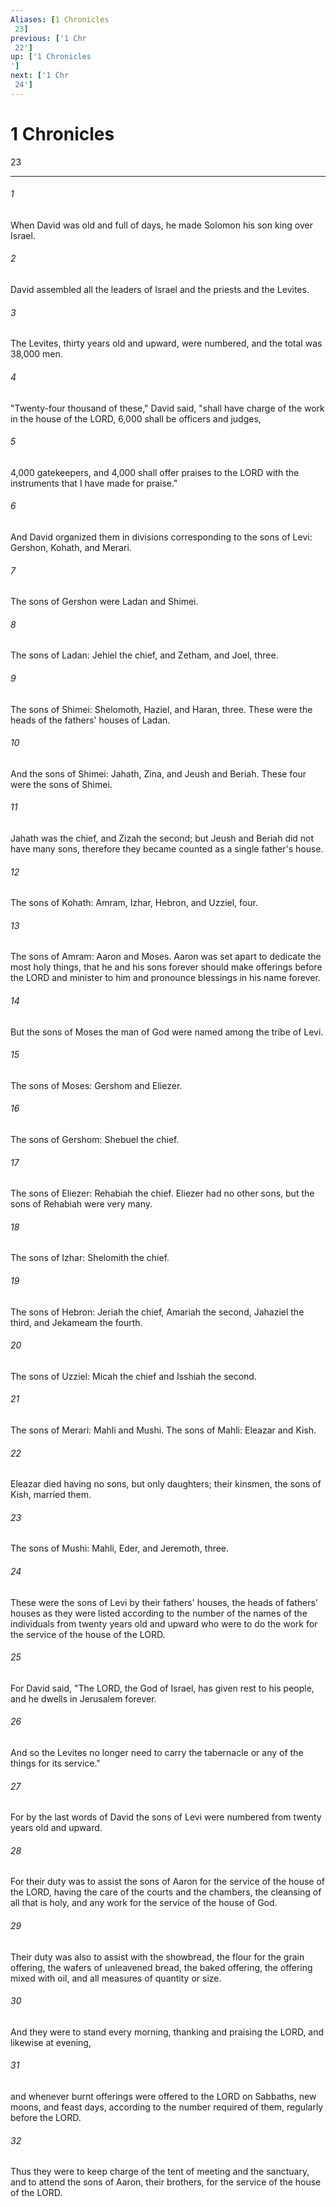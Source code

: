 ```yaml
---
Aliases: [1 Chronicles 23]
previous: ['1 Chr 22']
up: ['1 Chronicles']
next: ['1 Chr 24']
---
```

# 1 Chronicles 23

***
 

###### 1 
When David was old and full of days, he made Solomon his son king over Israel.  

###### 2 
David assembled all the leaders of Israel and the priests and the Levites.  

###### 3 
The Levites, thirty years old and upward, were numbered, and the total was 38,000 men.  

###### 4 
"Twenty-four thousand of these," David said, "shall have charge of the work in the house of the LORD, 6,000 shall be officers and judges,  

###### 5 
4,000 gatekeepers, and 4,000 shall offer praises to the LORD with the instruments that I have made for praise."  

###### 6 
And David organized them in divisions corresponding to the sons of Levi: Gershon, Kohath, and Merari.  

###### 7 
The sons of Gershon were Ladan and Shimei.  

###### 8 
The sons of Ladan: Jehiel the chief, and Zetham, and Joel, three.  

###### 9 
The sons of Shimei: Shelomoth, Haziel, and Haran, three. These were the heads of the fathers' houses of Ladan.  

###### 10 
And the sons of Shimei: Jahath, Zina, and Jeush and Beriah. These four were the sons of Shimei.  

###### 11 
Jahath was the chief, and Zizah the second; but Jeush and Beriah did not have many sons, therefore they became counted as a single father's house.  

###### 12 
The sons of Kohath: Amram, Izhar, Hebron, and Uzziel, four.  

###### 13 
The sons of Amram: Aaron and Moses. Aaron was set apart to dedicate the most holy things, that he and his sons forever should make offerings before the LORD and minister to him and pronounce blessings in his name forever.  

###### 14 
But the sons of Moses the man of God were named among the tribe of Levi.  

###### 15 
The sons of Moses: Gershom and Eliezer.  

###### 16 
The sons of Gershom: Shebuel the chief.  

###### 17 
The sons of Eliezer: Rehabiah the chief. Eliezer had no other sons, but the sons of Rehabiah were very many.  

###### 18 
The sons of Izhar: Shelomith the chief.  

###### 19 
The sons of Hebron: Jeriah the chief, Amariah the second, Jahaziel the third, and Jekameam the fourth.  

###### 20 
The sons of Uzziel: Micah the chief and Isshiah the second.  

###### 21 
The sons of Merari: Mahli and Mushi. The sons of Mahli: Eleazar and Kish.  

###### 22 
Eleazar died having no sons, but only daughters; their kinsmen, the sons of Kish, married them.  

###### 23 
The sons of Mushi: Mahli, Eder, and Jeremoth, three.  

###### 24 
These were the sons of Levi by their fathers' houses, the heads of fathers' houses as they were listed according to the number of the names of the individuals from twenty years old and upward who were to do the work for the service of the house of the LORD.  

###### 25 
For David said, "The LORD, the God of Israel, has given rest to his people, and he dwells in Jerusalem forever.  

###### 26 
And so the Levites no longer need to carry the tabernacle or any of the things for its service."  

###### 27 
For by the last words of David the sons of Levi were numbered from twenty years old and upward.  

###### 28 
For their duty was to assist the sons of Aaron for the service of the house of the LORD, having the care of the courts and the chambers, the cleansing of all that is holy, and any work for the service of the house of God.  

###### 29 
Their duty was also to assist with the showbread, the flour for the grain offering, the wafers of unleavened bread, the baked offering, the offering mixed with oil, and all measures of quantity or size.  

###### 30 
And they were to stand every morning, thanking and praising the LORD, and likewise at evening,  

###### 31 
and whenever burnt offerings were offered to the LORD on Sabbaths, new moons, and feast days, according to the number required of them, regularly before the LORD.  

###### 32 
Thus they were to keep charge of the tent of meeting and the sanctuary, and to attend the sons of Aaron, their brothers, for the service of the house of the LORD.
